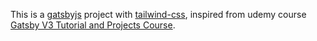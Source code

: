 This is a [gatsbyjs](https://www.gatsbyjs.com/) project with [tailwind-css](https://tailwindcss.com/), inspired from udemy course [Gatsby V3 Tutorial and Projects Course](https://www.udemy.com/course/gatsby-tutorial-and-projects-course).
